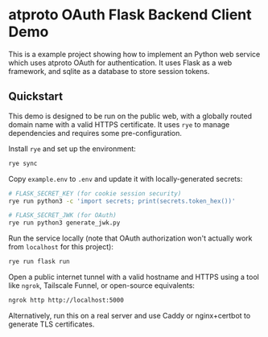 # atproto OAuth Flask Backend Client Demo

This is a example project showing how to implement an Python web service which uses atproto OAuth for authentication. It uses Flask as a web framework, and sqlite as a database to store session tokens.


## Quickstart

This demo is designed to be run on the public web, with a globally routed domain name with a valid HTTPS certificate. It uses `rye` to manage dependencies and requires some pre-configuration.

Install `rye` and set up the environment:

```bash
rye sync
```

Copy `example.env` to `.env` and update it with locally-generated secrets:

```bash
# FLASK_SECRET_KEY (for cookie session security)
rye run python3 -c 'import secrets; print(secrets.token_hex())'

# FLASK_SECRET_JWK (for OAuth)
rye run python3 generate_jwk.py
```

Run the service locally (note that OAuth authorization won't actually work from `localhost` for this project):

```bash
rye run flask run
```

Open a public internet tunnel with a valid hostname and HTTPS using a tool like `ngrok`, Tailscale Funnel, or open-source equivalents:

```bash
ngrok http http://localhost:5000
```

Alternatively, run this on a real server and use Caddy or nginx+certbot to generate TLS certificates.
